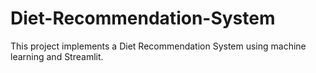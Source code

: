 # Diet-Recommendation-System
This project implements a Diet Recommendation System using machine learning and Streamlit.
